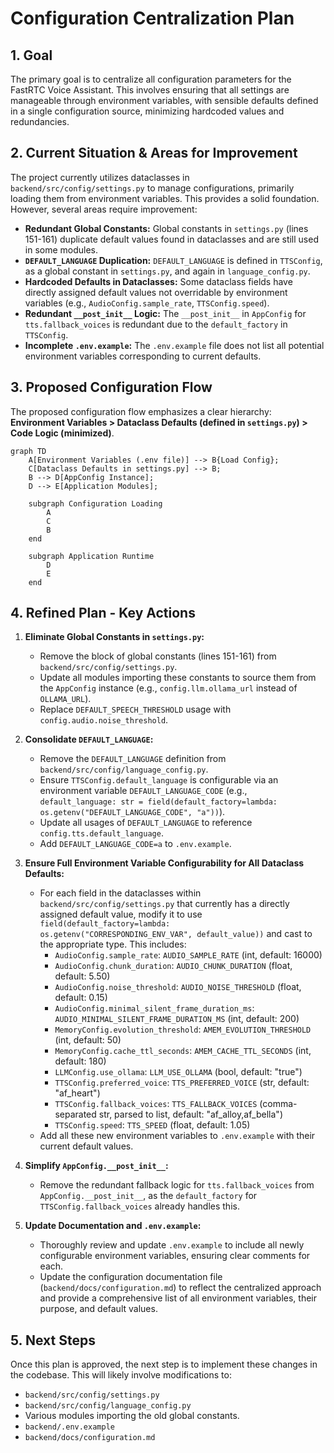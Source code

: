 # Configuration Centralization Plan

## 1. Goal

The primary goal is to centralize all configuration parameters for the FastRTC Voice Assistant. This involves ensuring that all settings are manageable through environment variables, with sensible defaults defined in a single configuration source, minimizing hardcoded values and redundancies.

## 2. Current Situation & Areas for Improvement

The project currently utilizes dataclasses in `backend/src/config/settings.py` to manage configurations, primarily loading them from environment variables. This provides a solid foundation. However, several areas require improvement:

*   **Redundant Global Constants:** Global constants in `settings.py` (lines 151-161) duplicate default values found in dataclasses and are still used in some modules.
*   **`DEFAULT_LANGUAGE` Duplication:** `DEFAULT_LANGUAGE` is defined in `TTSConfig`, as a global constant in `settings.py`, and again in `language_config.py`.
*   **Hardcoded Defaults in Dataclasses:** Some dataclass fields have directly assigned default values not overridable by environment variables (e.g., `AudioConfig.sample_rate`, `TTSConfig.speed`).
*   **Redundant `__post_init__` Logic:** The `__post_init__` in `AppConfig` for `tts.fallback_voices` is redundant due to the `default_factory` in `TTSConfig`.
*   **Incomplete `.env.example`:** The `.env.example` file does not list all potential environment variables corresponding to current defaults.

## 3. Proposed Configuration Flow

The proposed configuration flow emphasizes a clear hierarchy: **Environment Variables > Dataclass Defaults (defined in `settings.py`) > Code Logic (minimized)**.

```mermaid
graph TD
    A[Environment Variables (.env file)] --> B{Load Config};
    C[Dataclass Defaults in settings.py] --> B;
    B --> D[AppConfig Instance];
    D --> E[Application Modules];

    subgraph Configuration Loading
        A
        C
        B
    end

    subgraph Application Runtime
        D
        E
    end
```

## 4. Refined Plan - Key Actions

1.  **Eliminate Global Constants in `settings.py`:**
    *   Remove the block of global constants (lines 151-161) from `backend/src/config/settings.py`.
    *   Update all modules importing these constants to source them from the `AppConfig` instance (e.g., `config.llm.ollama_url` instead of `OLLAMA_URL`).
    *   Replace `DEFAULT_SPEECH_THRESHOLD` usage with `config.audio.noise_threshold`.

2.  **Consolidate `DEFAULT_LANGUAGE`:**
    *   Remove the `DEFAULT_LANGUAGE` definition from `backend/src/config/language_config.py`.
    *   Ensure `TTSConfig.default_language` is configurable via an environment variable `DEFAULT_LANGUAGE_CODE` (e.g., `default_language: str = field(default_factory=lambda: os.getenv("DEFAULT_LANGUAGE_CODE", "a"))`).
    *   Update all usages of `DEFAULT_LANGUAGE` to reference `config.tts.default_language`.
    *   Add `DEFAULT_LANGUAGE_CODE=a` to `.env.example`.

3.  **Ensure Full Environment Variable Configurability for All Dataclass Defaults:**
    *   For each field in the dataclasses within `backend/src/config/settings.py` that currently has a directly assigned default value, modify it to use `field(default_factory=lambda: os.getenv("CORRESPONDING_ENV_VAR", default_value))` and cast to the appropriate type. This includes:
        *   `AudioConfig.sample_rate`: `AUDIO_SAMPLE_RATE` (int, default: 16000)
        *   `AudioConfig.chunk_duration`: `AUDIO_CHUNK_DURATION` (float, default: 5.50)
        *   `AudioConfig.noise_threshold`: `AUDIO_NOISE_THRESHOLD` (float, default: 0.15)
        *   `AudioConfig.minimal_silent_frame_duration_ms`: `AUDIO_MINIMAL_SILENT_FRAME_DURATION_MS` (int, default: 200)
        *   `MemoryConfig.evolution_threshold`: `AMEM_EVOLUTION_THRESHOLD` (int, default: 50)
        *   `MemoryConfig.cache_ttl_seconds`: `AMEM_CACHE_TTL_SECONDS` (int, default: 180)
        *   `LLMConfig.use_ollama`: `LLM_USE_OLLAMA` (bool, default: "true")
        *   `TTSConfig.preferred_voice`: `TTS_PREFERRED_VOICE` (str, default: "af_heart")
        *   `TTSConfig.fallback_voices`: `TTS_FALLBACK_VOICES` (comma-separated str, parsed to list, default: "af_alloy,af_bella")
        *   `TTSConfig.speed`: `TTS_SPEED` (float, default: 1.05)
    *   Add all these new environment variables to `.env.example` with their current default values.

4.  **Simplify `AppConfig.__post_init__`:**
    *   Remove the redundant fallback logic for `tts.fallback_voices` from `AppConfig.__post_init__`, as the `default_factory` for `TTSConfig.fallback_voices` already handles this.

5.  **Update Documentation and `.env.example`:**
    *   Thoroughly review and update `.env.example` to include all newly configurable environment variables, ensuring clear comments for each.
    *   Update the configuration documentation file (`backend/docs/configuration.md`) to reflect the centralized approach and provide a comprehensive list of all environment variables, their purpose, and default values.

## 5. Next Steps
Once this plan is approved, the next step is to implement these changes in the codebase. This will likely involve modifications to:
*   `backend/src/config/settings.py`
*   `backend/src/config/language_config.py`
*   Various modules importing the old global constants.
*   `backend/.env.example`
*   `backend/docs/configuration.md`